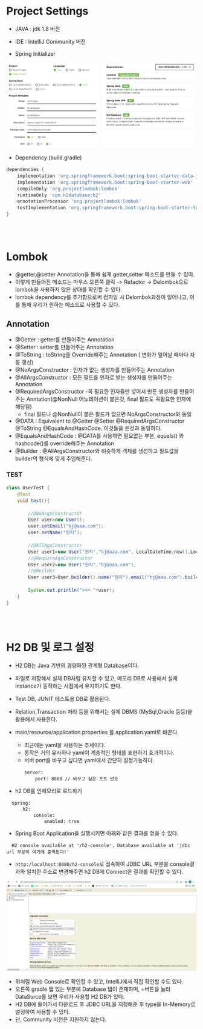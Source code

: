 # Project Settings

- JAVA : jdk 1.8 버전
- IDE : IntelliJ Community 버전


- Spring Initializer

<img src="./img/springsetting.PNG">

<br>

- Dependency (build.gradle)
```gradle
dependencies {
	implementation 'org.springframework.boot:spring-boot-starter-data-jpa'
	implementation 'org.springframework.boot:spring-boot-starter-web'
	compileOnly 'org.projectlombok:lombok'
	runtimeOnly 'com.h2database:h2'
	annotationProcessor 'org.projectlombok:lombok'
	testImplementation 'org.springframework.boot:spring-boot-starter-test'
}
```


<br><br>


# Lombok
- @getter,@setter Annotation을 통해 쉽게 getter,setter 메소드를 만들 수 있따.
- 이렇게 만들어진 메소드는 마우스 오른쪽 클릭 -> Refactor -> Delombok으로 lombok을 사용하지 않은 상태를 확인할 수 있다.
-  lombok dependency를 추가함으로써 컴파일 시 Delombok과정이 일어나고, 이를 통해 우리가 원하는 메소드로 사용할 수 있다.

## Annotation
- @Getter : getter를 만들어주는 Annotation
- @Setter : setter를 만들어주는 Annotation
- @ToString : toString을 Override해주는 Annotation ( 변화가 일어날 때마다 자동 갱신)
- @NoArgsConstructor : 인자가 없는 생성자를 만들어주는 Annotation
- @AllArgsConstructor : 모든 필드를 인자로 받는 생성자를 만들어주는 Annotation
- @RequiredArgsConstructor -꼭 필요한 인자들만 넣어서 만든 생성자를 만들어주는 Anntation(@NonNull 어노테이션이 붙은것, final 필드도 꼭필요한 인자에 해당됨)
  - final 필드나 @NonNull이 붙은 필드가 없으면 NoArgsConstructor와 동일
- @DATA : Equivalent to @Getter @Setter @RequiredArgsConstructor @ToString @EqualsAndHashCode. 이것들을 쓴것과 동일하다.
- @EqualsAndHashCode : @DATA를 사용하면 필요없는 부분, equals() 와 hashcode()를 override해주는 Annotation
- @Builder : @AllArgsConstructor와 비슷하게 객체를 생성하고 필드값을 builder의 형식에 맞게 주입해준다.


### TEST
```java
class UserTest {
    @Test
    void test(){
        
        //@NoArgsCoustructor
        User user=new User();
        user.setEmail("hj@aaa.com");
        user.setName("현지");

        //@AllAgsConstructor
        User user1=new User("현지","hj@aaa.com", LocalDateTime.now(),LocalDateTime.now());
        //@RequireAgsConstructor
        User user2=new User("현지","hj@aaa.com");
        //@Builder
        User user3=User.builder().name("현지").email("hj@aaa.com").build();

        System.out.println(">>> "+user);
    }
}
```

<br><br>


# H2 DB 및 로그 설정
- H2 DB는 Java 기반의 경량화된 관계형 Database이다.
- 파일로 저장해서 실제 DB처럼 유지할 수 있고, 메모리 DB로 사용해서 실제 instance가 동작하는 시점에서 유지하기도 한다.
- Test DB, JUNIT 테스트용 DB로 활용된다.
- Relation,Transaction 처리 등을 위해서는 실제 DBMS (MySql,Oracle 등등)을 활용해서 사용한다.

- main/resource/application.properties 를 application.yaml로 바꾼다.
  - 최근에는 yaml을 사용하는 추세이다.
  - 동작은 거의 유사하나 yaml이 계층적인 형태를 표현하기 효과적이다.
  - 서버 port를 바꾸고 싶다면  yaml에서 간단히 설정가능하다.
    ```
    server:
        port: 8888 // 바꾸고 싶은 포트 번호
    ```
-  h2 DB를 인메모리로 로드하기
  ```
    spring:
        h2:
            console:
                enabled: true
  ```


- Spring Boot Application을 실행시키면 아래와 같은 결과를 얻을 수 있다.

```
  H2 console available at '/h2-console'. Database available at 'jdbc url 부분이 여기에 출력된다!'
```
- `http:/localhost:8080/h2-console`로 접속하여 JDBC URL 부분을 console결과와 일치한 주소로 변경해주면 h2 DB에 Connect한 결과를 확인할 수 있다.

<img src="./img/h2db.PNG">

- 위처럼 Web Console로 확인할 수 있고, IntelliJ에서 직접 확인할 수도 있다.
- 오른쪽 gradle 탭 있는 부분에 Database 탭이 존재하며, +버튼을 눌러 DataSurce를 보면 우리가 사용할 H2 DB가 있다.
- H2 DB에 들어가서 다운로드 후 JDBC URL을 지정해준 후 type을 In-Memory로 설정하여 사용할 수 있다.
- 단, Community 버전은 지원하지 않는다.